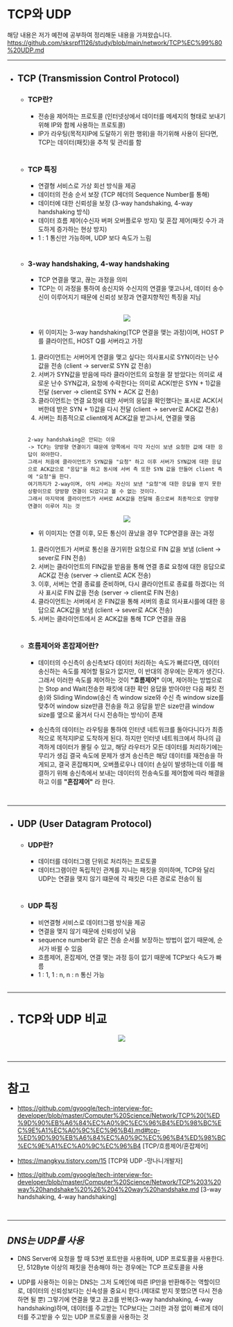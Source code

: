 # TCP와 UDP

해당 내용은 저가 예전에 공부하여 정리해둔 내용을 가져왔습니다.  
https://github.com/sksrpf1126/study/blob/main/network/TCP%EC%99%80%20UDP.md

---

- ## TCP (Transmission Control Protocol)

  - ### TCP란?

    - 전송을 제어하는 프로토콜 (인터넷상에서 데이터를 메세지의 형태로 보내기 위해 IP와 함께 사용하는 프로토콜)
    - IP가 라우팅(목적지IP에 도달하기 위한 행위)을 하기위해 사용이 된다면, TCP는 데이터(패킷)을 추적 및 관리를 함

    </br>

  - ### TCP 특징

    - 연결형 서비스로 가상 회선 방식을 제공
    - 데이터의 전송 순서 보장 (TCP 헤더의 Sequence Number를 통해)
    - 데이터에 대한 신뢰성을 보장 (3-way handshaking, 4-way handshaking 방식)
    - 데이터 흐름 제어(수신자 버퍼 오버플로우 방지) 및 혼잡 제어(패킷 수가 과도하게 증가하는 현상 방지)
    - 1 : 1 통신만 가능하며, UDP 보다 속도가 느림

    </br>

  - ### 3-way handshaking, 4-way handshaking

    - TCP 연결을 맺고, 끊는 과정을 의미
    - TCP는 이 과정을 통하여 송신지와 수신지의 연결을 맺고나서, 데이터 송수신이 이루어지기 때문에 신뢰성 보장과 연결지향적인 특징을 지님

    </br>

    <p align ="center"><img src="https://user-images.githubusercontent.com/62879192/184525851-bc360674-bb51-419c-83a8-0cc611321196.png"></p>

    - 위 이미지는 3-way handshaking(TCP 연결을 맺는 과정)이며, HOST P를 클라이언트, HOST Q를 서버라고 가정  
      </br>

    1. 클라이언트는 서버어게 연결을 맺고 싶다는 의사표시로 SYN이라는 난수 값을 전송 (client -> server로 SYN 값 전송)
    2. 서버가 SYN값을 받음에 따라 클라이언트의 요청을 잘 받았다는 의미로 새로운 난수 SYN값과, 요청에 수락한다는 의미로 ACK(받은 SYN + 1)값을 전달 (server -> client로 SYN + ACK 값 전송)
    3. 클라이언트는 연결 요청에 대한 서버의 응답을 확인했다는 표시로 ACK(서버한테 받은 SYN + 1)값을 다시 전달 (client -> server로 ACK값 전송)
    4. 서버는 최종적으로 client에게 ACK값을 받고나서, 연결을 맺음  
       </br>

    ```
    2-way handshaking은 안되는 이유
    -> TCP는 양방향 연결이기 떄문에 양쪽에서 각각 자신이 보낸 요청한 값에 대한 응답이 와야한다.
    그래서 처음에 클라이언트가 SYN값을 "요청" 하고 이후 서버가 SYN값에 대한 응답으로 ACK값으로 "응답"을 하고 동시에 서버 측 또한 SYN 값을 만들어 client 측에 "요청"을 한다.
    여기까지가 2-way이며, 아직 서버는 자신이 보낸 "요청"에 대한 응답을 받지 못한 상황이므로 양방향 연결이 되었다고 볼 수 없는 것이다.
    그래서 마지막에 클라이언트가 서버로 ACK값을 전달해 줌으로써 최종적으로 양방향 연결이 이루어 지는 것
    ```

      <p align ="center"><img src="https://user-images.githubusercontent.com/62879192/184527187-f5ac4ae1-7772-4a63-afdf-b44df248252f.png"></p>

    - 위 이미지는 연결 이후, 모든 통신이 끊났을 경우 TCP연결을 끊는 과정  
      </br>

    1. 클라이언트가 서버로 통신을 끊기위한 요청으로 FIN 값을 보냄 (client -> sever로 FIN 전송)
    2. 서버는 클라이언트의 FIN값을 받음을 통해 연결 종료 요청에 대한 응답으로 ACK값 전송 (server -> client로 ACK 전송)
    3. 이후, 서버는 연결 종료를 준비하며, 다시 클라이언트로 종료를 하겠다는 의사 표시로 FIN 값을 전송 (server -> client로 FIN 전송)
    4. 클라이언트는 서버에서 온 FIN값을 통해 서버의 종료 의사표시를에 대한 응답으로 ACK값을 보냄 (client -> sever로 ACK 전송)
    5. 서버는 클라이언트에서 온 ACK값을 통해 TCP 연결을 끊음

    </br>

  - ### 흐름제어와 혼잡제어란?

    - 데이터의 수신측이 송신측보다 데이터 처리하는 속도가 빠르다면, 데이터 송신하는 속도를 제어할 필요가 없지만, 이 반대의 경우에는 문제가 생긴다. 그래서 이러한 속도를 제어하는 것이 **"흐름제어"** 이며, 제어하는 방법으로는 Stop and Wait(전송한 패킷에 대한 확인 응답을 받아야만 다음 패킷 전송)와 Sliding Window(송신 측 window size와 수신 측 window size를 맞추어 window size만큼 전송을 하고 응답을 받은 size만큼 window size를 옆으로 옮겨서 다시 전송하는 방식)이 존재

    - 송신측의 데이터는 라우팅을 통하여 인터넷 네트워크를 돌아다니다가 최종적으로 목적지IP로 도착하게 된다. 하지만 인터넷 네트워크에서 하나의 급격하게 데이터가 몰릴 수 있고, 해당 라우터가 모든 데이터를 처리하기에는 무리가 생김 결국 속도에 문제가 생겨 송신측은 해당 데이터를 재전송을 하게되고, 결국 혼잡해지며, 오버플로우나 데이터 손실이 발생하는데 이를 해결하기 위해 송신측에서 보내는 데이터의 전송속도를 제어함에 따라 해결을 하고 이를 **"혼잡제어"** 라 한다.

    </br>

---

- ## UDP (User Datagram Protocol)

  - ### UDP란?

    - 데이터를 데이터그램 단위로 처리하는 프로토콜
    - 데이터그램이란 독립적인 관계를 지니는 패킷을 의미하며, TCP와 달리 UDP는 연결을 맺지 않기 떄문에 각 패킷은 다른 경로로 전송이 됨

    </br>

  - ### UDP 특징

    - 비연결형 서비스로 데이터그램 방식을 제공
    - 연결을 맺지 않기 때문에 신뢰성이 낮음
    - sequence number와 같은 전송 순서를 보장하는 방법이 없기 때문에, 순서가 바뀔 수 있음
    - 흐름제어, 혼잡제어, 연결 맺는 과정 등이 없기 때문에 TCP보다 속도가 빠름
    - 1 : 1, 1 : n, n : n 통신 가능

    </br>

---

- # TCP와 UDP 비교

    <p align ="center"><img src="https://user-images.githubusercontent.com/62879192/184528000-b677dabf-6168-46a8-ace5-212e7567ed11.png"></p>

    </br>

---

# 참고

- https://github.com/gyoogle/tech-interview-for-developer/blob/master/Computer%20Science/Network/TCP%20(%ED%9D%90%EB%A6%84%EC%A0%9C%EC%96%B4%ED%98%BC%EC%9E%A1%EC%A0%9C%EC%96%B4).md#tcp-%ED%9D%90%EB%A6%84%EC%A0%9C%EC%96%B4%ED%98%BC%EC%9E%A1%EC%A0%9C%EC%96%B4 [TCP/흐름제어/혼잡제어]

- https://mangkyu.tistory.com/15 [TCP와 UDP -망나니개발자]

- https://github.com/gyoogle/tech-interview-for-developer/blob/master/Computer%20Science/Network/TCP%203%20way%20handshake%20%26%204%20way%20handshake.md [3-way handshaking, 4-way handshaking]

</br>

---

## **_DNS는 UDP를 사용_**

- DNS Server에 요청을 할 때 53번 포트만을 사용하며, UDP 프로토콜을 사용한다. 단, 512Byte 이상의 패킷을 전송해야 하는 경우에는 TCP 프로토콜을 사용

- UDP를 사용하는 이유는 DNS는 그저 도메인에 따른 IP만을 반환해주는 역할이므로, 데이터의 신뢰성보다는 신속성을 중요시 한다.(제대로 받지 못했으면 다시 전송하면 될 뿐)
  그렇기에 연결을 맺고 끊고를 반복(3-way handshaking, 4-way handshaking)하며, 데이터를 주고받는 TCP보다는 그러한 과정 없이 빠르게 데이터를 주고받을 수 있는 UDP 프로토콜을 사용하는 것
